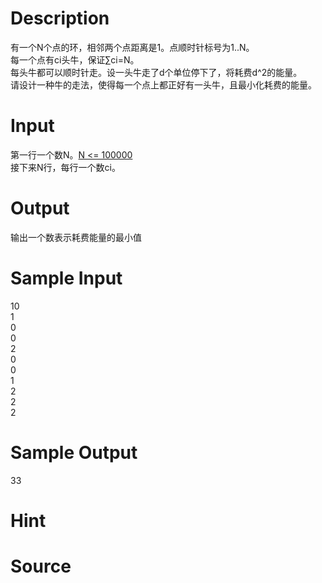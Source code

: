 
# Description

<div class="content"><p>有一个N个点的环，相邻两个点距离是1。点顺时针标号为1..N。<br/>
每一个点有ci头牛，保证∑ci=N。<br/>
每头牛都可以顺时针走。设一头牛走了d个单位停下了，将耗费d^2的能量。<br/>
请设计一种牛的走法，使得每一个点上都正好有一头牛，且最小化耗费的能量。</p></div>

# Input

<div class="content"><p>第一行一个数N。<a href="http://www.lydsy.com/JudgeOnline/wttl/thread.php?tid=2581">N &lt;= 100000</a><br/>
接下来N行，每行一个数ci。</p></div>

# Output

<div class="content"><p>输出一个数表示耗费能量的最小值</p></div>

# Sample Input

<div class="content"><span class="sampledata">10<br/>
1<br/>
0<br/>
0<br/>
2<br/>
0<br/>
0<br/>
1<br/>
2<br/>
2<br/>
2</span></div>

# Sample Output

<div class="content"><span class="sampledata">33</span></div>

# Hint

<div class="content"><p></p></div>

# Source

<div class="content"><p><a href="problemset.php?search="></a></p></div>

